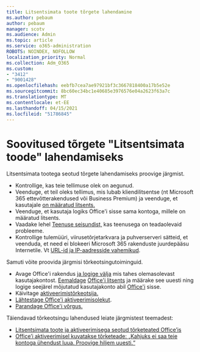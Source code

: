 ```yaml
---
title: Litsentsimata toote tõrgete lahendamine
ms.author: pebaum
author: pebaum
manager: scotv
ms.audience: Admin
ms.topic: article
ms.service: o365-administration
ROBOTS: NOINDEX, NOFOLLOW
localization_priority: Normal
ms.collection: Adm_O365
ms.custom:
- "3412"
- "9001428"
ms.openlocfilehash: eebfb7cea7ae97921bf3c3667818400a17b5e52e
ms.sourcegitcommit: 8bc60ec34bc1e40685e3976576e04a2623f63a7c
ms.translationtype: MT
ms.contentlocale: et-EE
ms.lasthandoff: 04/15/2021
ms.locfileid: "51786845"
---
```

# <a name="suggestions-for-solving-unlicensed-product-errors"></a>Soovitused tõrgete "Litsentsimata toode" lahendamiseks

Litsentsimata tootega seotud tõrgete lahendamiseks proovige järgmist.

- Kontrollige, kas teie tellimuse olek on aegunud.
- Veenduge, et teil oleks tellimus, mis lubab kliendilitsentse (nt Microsoft 365 ettevõtterakendused või Business Premium) ja veenduge, et kasutajale [on määratud litsents.](https://docs.microsoft.com/microsoft-365/admin/add-users/add-users) 
- Veenduge, et kasutaja logiks Office'i sisse sama kontoga, millele on määratud litsents.
- Vaadake lehel [Teenuse seisundist,](https://docs.microsoft.com/office365/enterprise/view-service-health) kas teenusega on teadaolevaid probleeme.
- Kontrollige tulemüüri, viirusetõrjetarkvara ja puhverserveri sätteid, et veenduda, et need ei blokeeri Microsoft 365 rakenduste juurdepääsu Internetile. Vt [URL-id ja IP-aadresside vahemikud](https://docs.microsoft.com/office365/enterprise/urls-and-ip-address-ranges).

Samuti võite proovida järgmisi tõrkeotsingutoiminguid. 

- Avage Office'i rakendus [ja logige välja](https://support.office.com/article/5a20dc11-47e9-4b6f-945d-478cb6d92071) mis tahes olemasolevast kasutajakontost. [Eemaldage](https://docs.microsoft.com/microsoft-365/admin/manage/remove-licenses-from-users) [Office'i litsents](https://docs.microsoft.com/microsoft-365/admin/manage/assign-licenses-to-users) ja määrake see uuesti ning logige seejärel mõjutatud kasutajakonto abil [Office'i](https://support.office.com/article/628ea040-f265-49de-b986-be09c3ebf8a9) sisse.
- Käivitage [aktiveerimistõrkeotsija.](https://aka.ms/SARA-OfficeActivation-Alchemy)
- [Lähtestage Office'i aktiveerimisolekut](https://docs.microsoft.com/office365/troubleshoot/activation/reset-office-365-proplus-activation-state). 
- [Parandage Office'i võrgus.](https://support.office.com/Article/7821d4b6-7c1d-4205-aa0e-a6b40c5bb88b)

Täiendavad tõrkeotsingu lahendused leiate järgmistest teemadest: 

- [Litsentsimata toote ja aktiveerimisega seotud tõrketeated Office’is](https://support.office.com/Article/0d23d3c0-c19c-4b2f-9845-5344fedc4380)
- [Office’i aktiveerimisel kuvatakse tõrketeade: „Kahjuks ei saa teie kontoga ühendust luua. Proovige hiljem uuesti.“](https://docs.microsoft.com/office/troubleshoot/activation-installation/issue-when-activate-office-from-office-365)